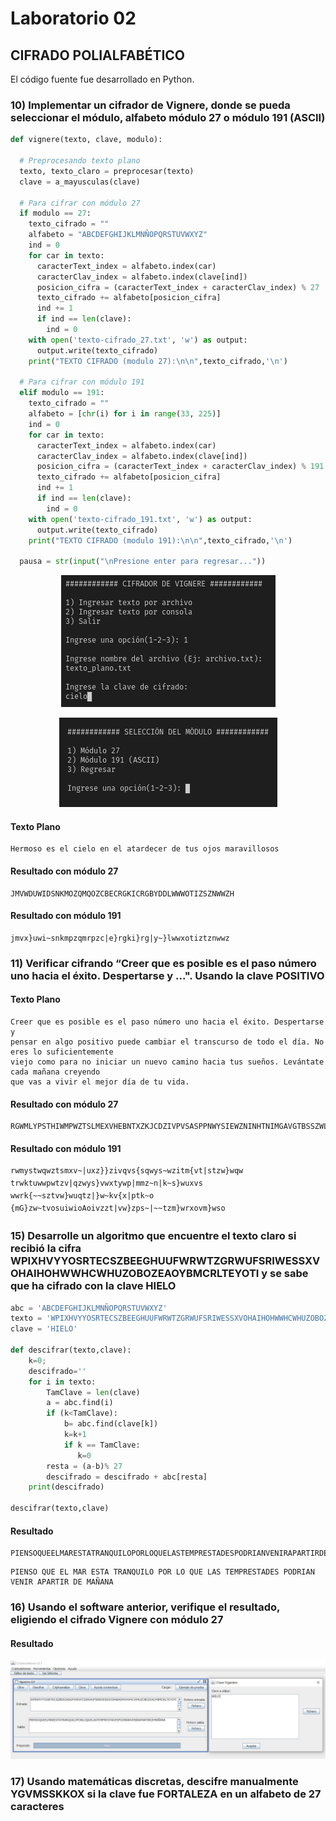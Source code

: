 # Laboratorio 02

## CIFRADO POLIALFABÉTICO

El código fuente fue desarrollado en Python.

### 10) Implementar un cifrador de Vignere, donde se pueda seleccionar el módulo, alfabeto módulo 27 o módulo 191 (ASCII)


```python
def vignere(texto, clave, modulo):
  
  # Preprocesando texto plano
  texto, texto_claro = preprocesar(texto)
  clave = a_mayusculas(clave)

  # Para cifrar con módulo 27
  if modulo == 27:
    texto_cifrado = ""
    alfabeto = "ABCDEFGHIJKLMNÑOPQRSTUVWXYZ"
    ind = 0
    for car in texto:
      caracterText_index = alfabeto.index(car)
      caracterClav_index = alfabeto.index(clave[ind])
      posicion_cifra = (caracterText_index + caracterClav_index) % 27
      texto_cifrado += alfabeto[posicion_cifra]
      ind += 1
      if ind == len(clave): 
        ind = 0
    with open('texto-cifrado_27.txt', 'w') as output:
      output.write(texto_cifrado)
    print("TEXTO CIFRADO (modulo 27):\n\n",texto_cifrado,'\n')

  # Para cifrar con módulo 191
  elif modulo == 191:
    texto_cifrado = ""
    alfabeto = [chr(i) for i in range(33, 225)]
    ind = 0
    for car in texto:
      caracterText_index = alfabeto.index(car)
      caracterClav_index = alfabeto.index(clave[ind])
      posicion_cifra = (caracterText_index + caracterClav_index) % 191
      texto_cifrado += alfabeto[posicion_cifra]
      ind += 1
      if ind == len(clave): 
        ind = 0
    with open('texto-cifrado_191.txt', 'w') as output:
      output.write(texto_cifrado)
    print("TEXTO CIFRADO (modulo 191):\n\n",texto_cifrado,'\n')

  pausa = str(input("\nPresione enter para regresar..."))
```

<p align="center">
  <img src="src/pregunta_10/screens/main_menu.png"/>
</p>
<p align="center">
<img src="src/pregunta_10/screens/modulo_menu.png" />
</p>

#### Texto Plano

```
Hermoso es el cielo en el atardecer de tus ojos maravillosos
```

#### Resultado con módulo 27

```
JMVWDUWIDSNKMOZQMQOZCBECRGKICRGBYDDLWWWOTIZSZNWWZH
```

#### Resultado con módulo 191

```
jmvx}uwi~snkmpzqmrpzc|e}rgki}rg|y~}lwwxotiztznwwz
```

### 11) Verificar cifrando “Creer que es posible es el paso número uno hacia el éxito. Despertarse y ...". Usando la clave POSITIVO

#### Texto Plano

```
Creer que es posible es el paso número uno hacia el éxito. Despertarse y
pensar en algo positivo puede cambiar el transcurso de todo el día. No eres lo suficientemente
viejo como para no iniciar un nuevo camino hacia tus sueños. Levántate cada mañana creyendo
que vas a vivir el mejor día de tu vida.
```
#### Resultado con módulo 27

```
RGWMLYPSTHIWMPWZTSLMEXVHEBNTXZKJCDZIVPVSASPPNWYSIEWZNINHTNIMGAVGTBSSZWLDIWMPOWLJTRWKTTWWPGWSNZVBIQNZMWYSJDVWXSYWPBHMLMÑZEHNNBKDSCIWTXUOSLWWQIKKAEESZTUKWCWUPTZPBCJWDIKVAXBHOTKDOJJLAÑMJDIZWDTUOOJSUIWIHODOFIVZZNTBVWKCZKPHSDBDDGTZEMCWNRXOVMNCQWSO
```

#### Resultado con módulo 191

```
rwmystwqwztsmxv~|uxz}}zivqvs{sqwys~wzitm{vt|stzw}wqwtrwktuwwpwtzv|qzwys}vwxtywp|mmz~n|k~s}wuxvswwrk{~~sztvw}wuqtz|}w~kv{x|ptk~o{mG}zw~tvosuiwioAoivzzt|vw}zps~|~~tzm}wrxovm}wso
```

### 15) Desarrolle un algoritmo que encuentre el texto claro si recibió la cifra WPIXHVYYOSRTECSZBEEGHUUFWRWTZGRWUFSRIWESSXVOHAIHOHWWHCWHUZOBOZEAOYBMCRLTEYOTI y se sabe que ha cifrado con la clave HIELO

```python
abc = 'ABCDEFGHIJKLMNÑOPQRSTUVWXYZ'
texto = 'WPIXHVYYOSRTECSZBEEGHUUFWRWTZGRWUFSRIWESSXVOHAIHOHWWHCWHUZOBOZEAOYBMCRLTEYOTI'
clave = 'HIELO'

def descifrar(texto,clave):
    k=0;
    descifrado=''
    for i in texto:
        TamClave = len(clave)
        a = abc.find(i)
        if (k<TamClave):
            b= abc.find(clave[k])
            k=k+1
            if k == TamClave:
               k=0
        resta = (a-b)% 27
        descifrado = descifrado + abc[resta]
    print(descifrado)
    
descifrar(texto,clave)

```

#### Resultado 

```
PIENSOQUEELMARESTATRANQUILOPORLOQUELASTEMPRESTADESPODRIANVENIRAPARTIRDEMAÑANA
```
```
PIENSO QUE EL MAR ESTA TRANQUILO POR LO QUE LAS TEMPRESTADES PODRIAN VENIR APARTIR DE MAÑANA
```

### 16) Usando el software anterior, verifique el resultado, eligiendo el cifrado Vignere con módulo 27
#### Resultado 

<p align="center">
  <img src="src/pregunta_16/comprobando.PNG"/>
</p>

### 17) Usando matemáticas discretas, descifre manualmente YGVMSSKKOX si la clave fue FORTALEZA en un alfabeto de 27 caracteres
